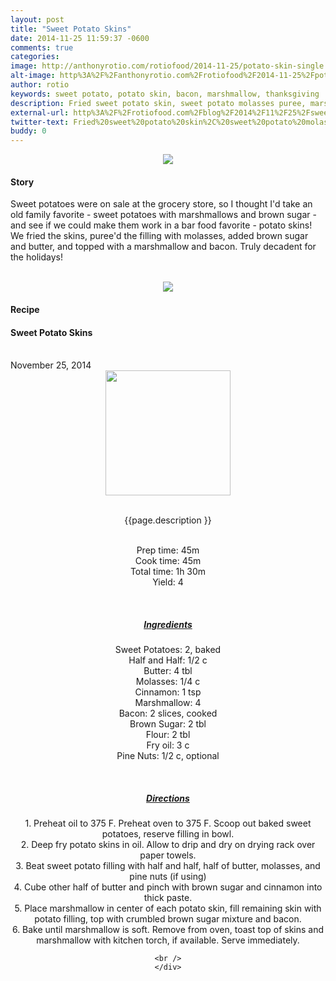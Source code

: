 ```yaml
---
layout: post
title: "Sweet Potato Skins"
date: 2014-11-25 11:59:37 -0600
comments: true
categories: 
image: http://anthonyrotio.com/rotiofood/2014-11-25/potato-skin-single.jpg
alt-image: http%3A%2F%2Fanthonyrotio.com%2Frotiofood%2F2014-11-25%2Fpotato-skin-single.jpg
author: rotio
keywords: sweet potato, potato skin, bacon, marshmallow, thanksgiving
description: Fried sweet potato skin, sweet potato molasses puree, marshmallow, bacon, brown sugar, pine nuts
external-url: http%3A%2F%2Frotiofood.com%2Fblog%2F2014%2F11%2F25%2Fsweet-potato-skins%2F
twitter-text: Fried%20sweet%20potato%20skin%2C%20sweet%20potato%20molasses%20puree%2C%20marshmallow%2C%20bacon%2C%20brown%20sugar%2C%20pine%20nuts
buddy: 0
---
```

<!-- more -->
<center><img src="http://anthonyrotio.com/rotiofood/2014-11-25/potato-skin-single.jpg" /></center>
<a href="https://plus.google.com/107103100819027957630?rel=author" style="display:none">{{page.author }}</a>

<h4>Story</b> </h4>
 <div>
	<p>
	  Sweet potatoes were on sale at the grocery store, so I thought I'd take an old family favorite - sweet potatoes with marshmallows and brown sugar - and see if we could make them work in a bar food favorite - potato skins! We fried the skins, puree'd the filling with molasses, added brown sugar and butter, and topped with a marshmallow and bacon. Truly decadent for the holidays!
	  <br/><br/><center><img itemprop="image" src="http://anthonyrotio.com/rotiofood/2014-11-25/potato-skins-top.jpg" /></center>
	</p> 
</div>
<h4>Recipe</b> </h4> 
  <div itemscope itemtype="http://schema.org/Recipe" >
  <h4 itemprop="name">Sweet Potato Skins</h4>
  
  <br />
    November 25, 2014
<center>
  <img itemprop="image" width="200px"  src="http://anthonyrotio.com/rotiofood/2014-11-25/potato-skin-single.jpg" />
  
  <br /><span itemprop="description">{{page.description }}</span><br />

  <br />Prep time: <time datetime="PT0H45M" itemprop="prepTime">45m</time>
  <br />Cook time: <time datetime="PT0H45M" itemprop="cookTime">45m</time> 
  <br />Total time: <time datetime="PT1H30M" itemprop="totalTime">1h 30m</time>
  <br />Yield: <span itemprop="recipeYield">4</span>
  
  <br/>
 <u><h5>Ingredients</h5></u>
	<span itemprop="ingredients" itemscope itemtype="http://schema.org/ingredients">
	  <span itemprop="name">Sweet Potatoes</span>: 
	  <span itemprop="amount">2</span>, baked
	</span><br />
	<span itemprop="ingredients" itemscope itemtype="http://schema.org/ingredients">
	  <span itemprop="name">Half and Half</span>: 
	  <span itemprop="amount">1/2 c</span>
	</span><br />
	<span itemprop="ingredients" itemscope itemtype="http://schema.org/ingredients">
	  <span itemprop="name">Butter</span>: 
	  <span itemprop="amount">4 tbl</span>
	</span><br />
	<span itemprop="ingredients" itemscope itemtype="http://schema.org/ingredients">
	  <span itemprop="name">Molasses</span>: 
	  <span itemprop="amount">1/4 c</span>
	</span><br />
	<span itemprop="ingredients" itemscope itemtype="http://schema.org/ingredients">
	  <span itemprop="name">Cinnamon</span>: 
	  <span itemprop="amount">1 tsp</span>
	</span><br />
	<span itemprop="ingredients" itemscope itemtype="http://schema.org/ingredients">
	  <span itemprop="name">Marshmallow</span>: 
	  <span itemprop="amount">4</span>
	</span><br />
	<span itemprop="ingredients" itemscope itemtype="http://schema.org/ingredients">
	  <span itemprop="name">Bacon</span>: 
	  <span itemprop="amount">2 slices</span>, cooked
	</span><br />
	<span itemprop="ingredients" itemscope itemtype="http://schema.org/ingredients">
	  <span itemprop="name">Brown Sugar</span>: 
	  <span itemprop="amount">2 tbl</span>
	</span><br />
	<span itemprop="ingredients" itemscope itemtype="http://schema.org/ingredients">
	  <span itemprop="name">Flour</span>: 
	  <span itemprop="amount">2 tbl</span>
	</span><br />
	<span itemprop="ingredients" itemscope itemtype="http://schema.org/ingredients">
	  <span itemprop="name">Fry oil</span>: 
	  <span itemprop="amount">3 c</span>
	</span><br />
	<span itemprop="ingredients" itemscope itemtype="http://schema.org/ingredients">
	  <span itemprop="name">Pine Nuts</span>: 
	  <span itemprop="amount">1/2 c</span>, optional
	</span><br />
	
	
  <br /><u><h5>Directions</h5></u>
  <div itemprop="recipeInstructions">
	1. Preheat oil to 375 F. Preheat oven to 375 F. Scoop out baked sweet potatoes, reserve filling in bowl.<br/>
	2. Deep fry potato skins in oil. Allow to drip and dry on drying rack over paper towels.<br/>
	3. Beat sweet potato filling with half and half, half of butter, molasses, and pine nuts (if using) <br/>
	4. Cube other half of butter and pinch with brown sugar and cinnamon into thick paste.<br/>
	5. Place marshmallow in center of each potato skin, fill remaining skin with potato filling, top with crumbled brown sugar mixture and bacon.<br/>
	6. Bake until marshmallow is soft. Remove from oven, toast top of skins and marshmallow with kitchen torch, if available. Serve immediately.<br/>
	
	<br />
	</div>

</div>